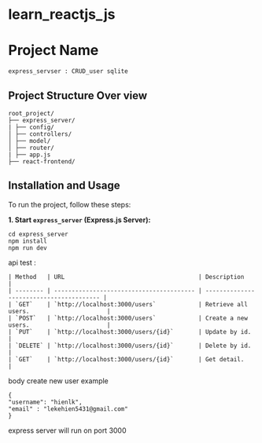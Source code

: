 # learn_reactjs_js


# Project Name
```
express_servser : CRUD_user sqlite
```

## Project Structure Over view
```
root_project/
├── express_server/
| ├── config/
│ ├── controllers/
│ ├── model/
│ ├── router/
| ├── app.js
├── react-frontend/
```

## Installation and Usage

To run the project, follow these steps:

**1. Start `express_server` (Express.js Server):**
```
cd express_server
npm install
npm run dev
```

api test :

```
| Method   | URL                                      | Description                              |
| -------- | ---------------------------------------- | ---------------------------------------- |
| `GET`    | `http://localhost:3000/users`            | Retrieve all users.                      |
| `POST`   | `http://localhost:3000/users`            | Create a new users.                      |
| `PUT`    | `http://localhost:3000/users/{id}`       | Update by id.                            |
| `DELETE` | `http://localhost:3000/users/{id}`       | Delete by id.                            |
| `GET`    | `http://localhost:3000/users/{id}`       | Get detail.                              |
```

body create new user example
```
{
"username": "hienlk",
"email" : "lekehien5431@gmail.com"
}
```
express server will run on port 3000

